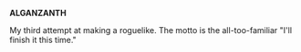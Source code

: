 **ALGANZANTH**

My third attempt at making a roguelike. The motto is the all-too-familiar "I'll finish it this time."